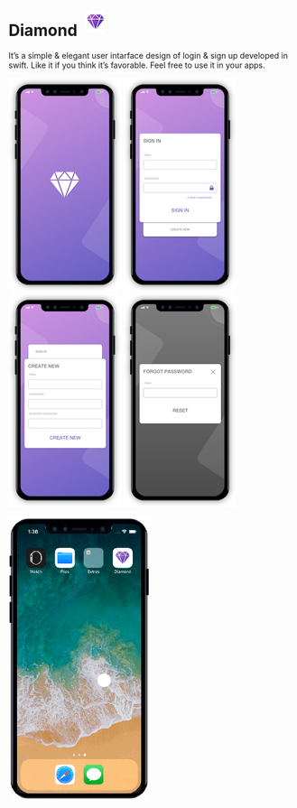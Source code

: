 # Diamond ![Screenshot](Screenshot/AppIcon.png)

It’s a simple & elegant user intarface design of login & sign up developed in swift. Like it if you think it’s favorable. Feel free to use it in your apps.

![Screenshot](Screenshot/01.png)
![Screenshot](Screenshot/02.png)
![Screenshot](Screenshot/03.png)
![Screenshot](Screenshot/04.png) <br />

![gif](Screenshot/LaunchScreen.gif)
